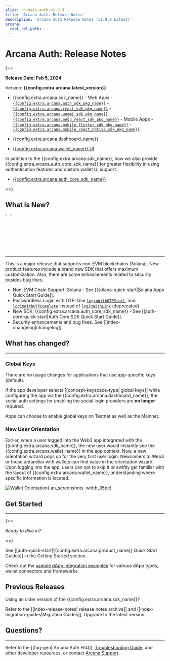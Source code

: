 ```yaml
---
alias: rn-main-auth-v1.0.9
title: 'Arcana Auth: Release Notes'
description: 'Arcana Auth Release Notes (v1.0.9 Latest)'
arcana:
  root_rel_path: ..
---
```


# Arcana Auth: Release Notes

{==

**Release Date: Feb 5, 2024**  

Version: **{{config.extra.arcana.latest_version}}**

* {{config.extra.arcana.sdk_name}} 
      - Web Apps 
        - [`{{config.extra.arcana.auth_sdk_pkg_name}}`](https://www.npmjs.com/package/@arcana/auth) 
        - [`{{config.extra.arcana.react_sdk_pkg_name}}`](https://www.npmjs.com/package/@arcana/auth-react)
        - [`{{config.extra.arcana.wagmi_sdk_pkg_name}}`](https://www.npmjs.com/package/@arcana/auth-wagmi) 
        - [`{{config.extra.arcana.web3_react_sdk_pkg_name}}`](https://www.npmjs.com/package/@arcana/auth-web3-react)
      - Mobile Apps
        - [`{{config.extra.arcana.mobile_flutter_sdk_pkg_name}}`](https://pub.dev/packages/arcana_auth_flutter)
        - [`{{config.extra.arcana.mobile_react_native_sdk_pkg_name}}`](https://www.npmjs.com/package/@arcana/auth-react-native)

* [{{config.extra.arcana.dashboard_name}}](https://dashboard.arcana.network/)

* [{{config.extra.arcana.wallet_name}} UI](https://github.com/arcana-network/wallet-ui)

In addition to the {{config.extra.arcana.sdk_name}}, now we also provide {{config.extra.arcana.auth_core_sdk_name}} for greater flexibility in using authentication features and custom wallet UI support.

* [{{config.extra.arcana.auth_core_sdk_name}}](https://www.npmjs.com/package/@arcana/auth-core)

==}

## What is New?
<img src="/img/icon_new_light.png#only-light" alt="New icon" width="3%" /><img src="/img/icon_new_dark.png#only-dark" alt="New icon" width="3%" />

---

This is a major release that supports non-EVM blockchains (Solana). New product features include a brand new SDK that offers maximum customization. Also, there are some enhancements related to security besides bug fixes.

* Non-EVM Chain Support: Solana - See [[solana-quick-start|Solana Apps Quick Start Guide]].
* Passwordless Login with OTP: Use [`loginWithOTPStart`](https://authsdk-ref-guide.netlify.app/classes/authprovider#loginWithOTPStart), and [`loginWithOTPComplete`](https://authsdk-ref-guide.netlify.app/classes/authprovider#loginWithOTPComplete) instead of [`loginWithLink`](https://authsdk-ref-guide.netlify.app/classes/authprovider#loginWithLink) (deprecated)
* New SDK: {{config.extra.arcana.auth_core_sdk_name}} - See [[auth-core-quick-start|Auth Core SDK Quick Start Guide]].
* Security enhancements and bug fixes. See [[index-changelog|changelog]].

## What has changed?

---

### Global Keys

There are no usage changes for applications that use app-specific keys (default). 

If the app developer selects [[concept-keyspace-type| global keys]] while configuring the app via the {{config.extra.arcana.dashboard_name}}, the social auth settings for enabling the social login providers are **no longer** required.

Apps can choose to enable global keys on Testnet as well as the Mainnet.

### New User Orientation

Earlier, when a user logged into the Web3 app integrated with the {{config.extra.arcana.sdk_name}}, the new user would instantly see the {{config.extra.arcana.wallet_name}} in the app context. Now, a new orientation wizard pops up for the very first user login. Newcomers to Web3 or those unfamiliar with wallets can find value in the orientation wizard. Upon logging into the app, users can opt to skip it or swiftly get familiar with the layout of {{config.extra.arcana.wallet_name}}, understanding where specific information is located.

![Wallet Orientation](/img/an_wallet_orientation.gif){.an_screenshots .width_35pc}

## Get Started

---

{==

*Ready to dive in?* 

==}

See [[auth-quick-start|{{config.extra.arcana.product_name}} Quick Start Guides]] in the Getting Started section.

Check out the [sample dApp integration examples](https://github.com/arcana-network/auth-examples) for various dApp types, wallet connectors and frameworks.

## Previous Releases

Using an older version of the {{config.extra.arcana.sdk_name}}?

Refer to the [[index-release-notes| release notes archive]] and [[index-migration-guides|Migration Guides]]. Upgrade to the latest version.

## Questions? 

---

Refer to the [[faq-gen| Arcana Auth FAQ]], [Troubleshooting Guide]({{page.meta.arcana.root_rel_path}}/troubleshooting.md), and other developer resources, or contact [Arcana Support]({{page.meta.arcana.root_rel_path}}/support.md).
